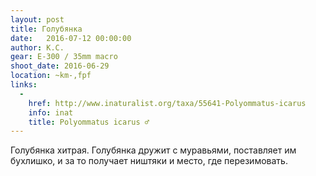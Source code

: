 ```yaml
---
layout: post
title: Голубянка
date:   2016-07-12 00:00:00
author: К.С.
gear: E-300 / 35mm macro
shoot_date: 2016-06-29
location: ~km-,fpf
links:
  -
    href: http://www.inaturalist.org/taxa/55641-Polyommatus-icarus
    info: inat
    title: Polyommatus icarus ♂
---
```


Голубянка хитрая. Голубянка дружит с муравьями, поставляет им бухлишко, и за то получает ништяки и место, где перезимовать.
